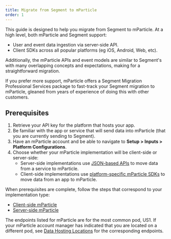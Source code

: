 ```yaml
---
title: Migrate from Segment to mParticle
order: 1
---
```


This guide is designed to help you migrate from Segment to mParticle. At a high level, both mParticle and Segment support:

- User and event data ingestion via server-side API.
- Client SDKs across all popular platforms (eg iOS, Android, Web, etc).

Additionally, the mParticle APIs and event models are similar to Segment's with many overlapping concepts and expectations, making for a straightforward migration.

<aside>If you prefer more support, mParticle offers a Segment Migration Professional Services package to fast-track your Segment migration to mParticle, gleaned from years of experience of doing this with other customers.</aside>

## Prerequisites

1. Retrieve your API key for the platform that hosts your app.
2. Be familiar with the app or service that will send data into mParticle (that you are currently sending to Segment).
3. Have an mParticle account and be able to navigate to **Setup > Inputs > Platform Configurations**.
4. Choose whether your mParticle implementation will be client-side or server-side:
    * Server-side implementations use [JSON-based APIs](/developers/server/http/) to move data from a service to mParticle.
    * Client-side implementations use [platform-specific mParticle SDKs](/developers/) to move data from an app to mParticle.

When prerequisites are complete, follow the steps that correspond to your implementation type:

   * [Client-side mParticle](/developers/migration/segment/client-side)
   * [Server-side mParticle](/developers/migration/segment/server-side)

<aside>The endpoints listed for mParticle are for the most common pod, US1. If your mParticle account manager has indicated that you are located on a different pod, see <a href="/developers/data-localization/">Data Hosting Locations</a> for the corresponding endpoints.</aside>
